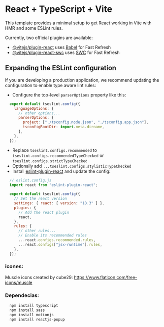 # React + TypeScript + Vite

This template provides a minimal setup to get React working in Vite with HMR and some ESLint rules.

Currently, two official plugins are available:

- [@vitejs/plugin-react](https://github.com/vitejs/vite-plugin-react/blob/main/packages/plugin-react/README.md) uses [Babel](https://babeljs.io/) for Fast Refresh
- [@vitejs/plugin-react-swc](https://github.com/vitejs/vite-plugin-react-swc) uses [SWC](https://swc.rs/) for Fast Refresh

## Expanding the ESLint configuration

If you are developing a production application, we recommend updating the configuration to enable type aware lint rules:

- Configure the top-level `parserOptions` property like this:

```js
  export default tseslint.config({
    languageOptions: {
      // other options...
      parserOptions: {
        project: ["./tsconfig.node.json", "./tsconfig.app.json"],
        tsconfigRootDir: import.meta.dirname,
      },
    },
  });
```

- Replace `tseslint.configs.recommended` to `tseslint.configs.recommendedTypeChecked` or `tseslint.configs.strictTypeChecked`
- Optionally add `...tseslint.configs.stylisticTypeChecked`
- Install [eslint-plugin-react](https://github.com/jsx-eslint/eslint-plugin-react) and update the config:

```js
  // eslint.config.js
  import react from "eslint-plugin-react";
  
  export default tseslint.config({
    // Set the react version
    settings: { react: { version: "18.3" } },
    plugins: {
      // Add the react plugin
      react,
    },
    rules: {
      // other rules...
      // Enable its recommended rules
      ...react.configs.recommended.rules,
      ...react.configs["jsx-runtime"].rules,
    },
  });
```

### icones:

Muscle icons created by cube29: https://www.flaticon.com/free-icons/muscle

### Dependecias:
```js
  npm install typescript
  npm install sass
  npm install motionjs
  npm install reactjs-popup
```


